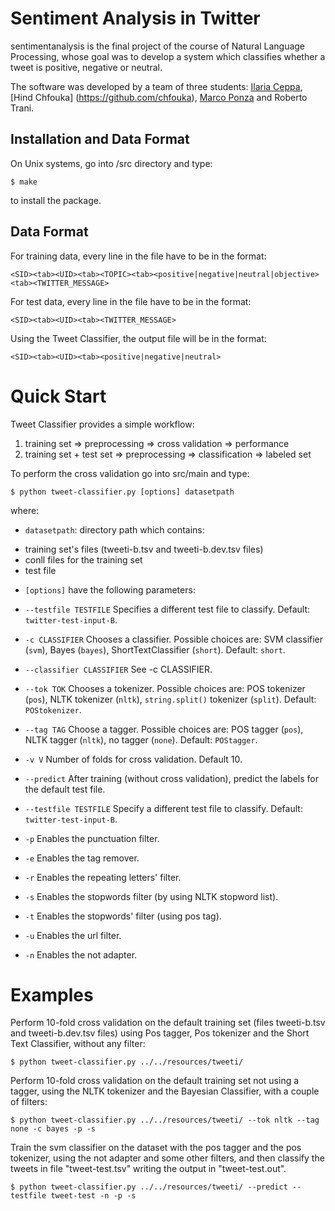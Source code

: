 Sentiment Analysis in Twitter
====================

sentimentanalysis is the final project of the course of Natural Language Processing, whose goal was to develop a system which classifies whether a tweet is positive, negative or neutral.

The software was developed by a team of three students: [Ilaria Ceppa](https://github.com/ilariaceppa), [Hind Chfouka] (https://github.com/chfouka), [Marco Ponza](https://github.com/mponza) and Roberto Trani.


Installation and Data Format
--------------------------------

On Unix systems, go into /src directory and type:

	$ make

to install the package.


Data Format
---------------
For training data, every line in the file have to be in the format:

	<SID><tab><UID><tab><TOPIC><tab><positive|negative|neutral|objective><tab><TWITTER_MESSAGE>

For test data, every line in the file have to be in the format:

	<SID><tab><UID><tab><TWITTER_MESSAGE>

Using the Tweet Classifier, the output file will be in the format:

	<SID><tab><UID><tab><positive|negative|neutral>


Quick Start
===========

Tweet Classifier provides a simple workflow:

1. training set => preprocessing => cross validation => performance
2. training set + test set => preprocessing => classification => labeled set

To perform the cross validation go into src/main and type:

	$ python tweet-classifier.py [options] datasetpath

where:

- `datasetpath`:			directory path which contains:
						
 * training set's files (tweeti-b.tsv and tweeti-b.dev.tsv files)
 * conll files for the training set
 * test file

- `[options]` have the following parameters:

 * `--testfile TESTFILE` Specifies a different test file to classify. Default: `twitter-test-input-B`.
 *	`-c CLASSIFIER`	Chooses a classifier. Possible choices are: SVM classifier (`svm`), Bayes (`bayes`), ShortTextClassifier (`short`). Default: `short`.
 * `--classifier CLASSIFIER` See -c CLASSIFIER.
 *  `--tok TOK` Chooses a tokenizer. Possible choices are: POS tokenizer (`pos`), NLTK tokenizer (`nltk`), `string.split()` tokenizer (`split`). Default: `POStokenizer`.

 * `--tag TAG` Choose a tagger. Possible choices are: POS tagger (`pos`), NLTK tagger (`nltk`), no tagger (`none`). Default: `POStagger`.
 * `-v V` Number of folds for cross validation. Default 10.
 * `--predict` After training (without cross validation), predict the labels for the default test file.
  * `--testfile TESTFILE` Specify a different test file to classify. Default: `twitter-test-input-B`.
 *  `-p` Enables the punctuation filter.
 * `-e` Enables the tag remover.
 * `-r` Enables the repeating letters' filter.
 * `-s` Enables the stopwords filter (by using NLTK stopword list).
 * `-t` Enables the stopwords' filter (using pos tag).
 * `-u` Enables the url filter.
 * `-n` Enables the not adapter.

Examples
========

Perform 10-fold cross validation on the default training set (files tweeti-b.tsv and tweeti-b.dev.tsv files) using Pos tagger, Pos tokenizer and the Short Text Classifier, without any filter:

	$ python tweet-classifier.py ../../resources/tweeti/
	
Perform 10-fold cross validation on the default training set not using a tagger, using the NLTK tokenizer and the Bayesian Classifier, with a couple of filters:

	$ python tweet-classifier.py ../../resources/tweeti/ --tok nltk --tag none -c bayes -p -s
	
Train the svm classifier on the dataset with the pos tagger and the pos tokenizer, using the not adapter and some other filters, and then classify the tweets in file "tweet-test.tsv" writing the output in "tweet-test.out".
	
	$ python tweet-classifier.py ../../resources/tweeti/ --predict --testfile tweet-test -n -p -s
